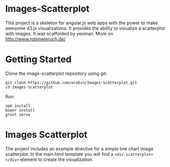 Images-Scatterplot
==================

This project is a skeleton for angular.js web apps with the power to make awesome d3.js visualizations. It provides the ability to visualize a scatterplot with images. It was scaffolded by yeoman. More on http://www.robinwieruch.de/

Getting Started
==================

Clone the image-scatterplot repository using git:

```
git clone https://github.com/wrobin/Images-Scatterplot.git
cd Images-Scatterplot
```

Run:

```
npm install
bower install
grunt serve
```

Images Scatterplot
==================

The project includes an example directive for a simple line chart image scatterplot. In the main.html template you will find a `<div scatterplot></div>` element to create the visualization.
